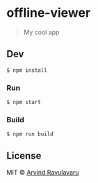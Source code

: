 # offline-viewer

> My cool app


## Dev

```
$ npm install
```

### Run

```
$ npm start
```

### Build

```
$ npm run build
```


## License

MIT © [Arvind Ravulavaru](http://thejackalofjavascript.com)
